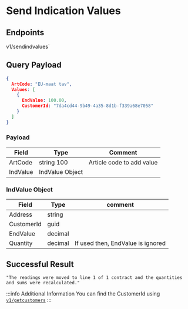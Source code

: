 # Send Indication Values

## Endpoints

<!--@include: @/dist/md/api_url.md-->v1/sendindvalues`

## Query Payload

```json
{ 
  ArtCode: "EU-maat tav", 
  Values: [ 
    { 
      EndValue: 100.00, 
      CustomerId: "7da4cd44-9b49-4a35-8d1b-f339a68e7058" 
    } 
  ]
}
```

### Payload

|Field|Type|Comment|
|-|-|-|
|ArtCode|string 100|Article code to add value|
|IndValue|IndValue Object||


### IndValue Object

|Field|Type|comment|
|-|-|-|
|Address|string||
|CustomerId|guid||
|EndValue|decimal||
|Quantity|decimal|If used then, EndValue is ignored|


## Successful Result

`"The readings were moved to line 1 of 1 contract and the quantities and sums were recalculated."`

:::info Additional Information
You can find the CustomerId using [`v1/getcustomers`](../../customers/get-customer-list/)
:::